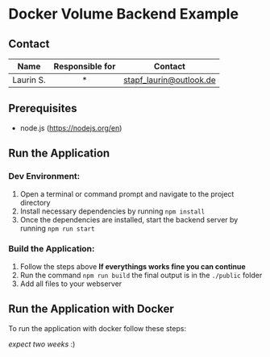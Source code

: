 # Docker Volume Backend Example

## Contact
|Name|Responsible for|Contact|
|--|:--:|--|
|Laurin S.|*|[stapf_laurin@outlook.de](mailto:stapf_laurin@outlook.de)

## Prerequisites
- node.js (https://nodejs.org/en)

## Run the Application
### Dev Environment:

1. Open a terminal or command prompt and navigate to the project directory
2. Install necessary dependencies by running `npm install`
3. Once the dependencies are installed, start the backend server by running `npm run start`

### Build the Application: 

1. Follow the steps above
**If everythings works fine you can continue**
2. Run the command `npm run build` the final output is in the `./public` folder
3. Add all files to your webserver

## Run the Application with Docker
To run the application with docker follow these steps: 

*expect two weeks* :)